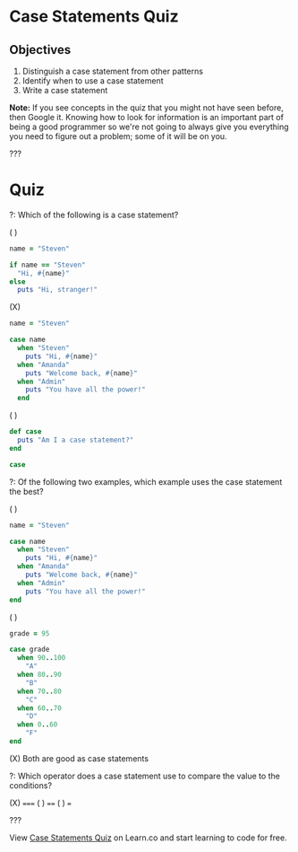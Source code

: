 # Case Statements Quiz

## Objectives

1. Distinguish a case statement from other patterns
2. Identify when to use a case statement
3. Write a case statement


**Note:** If you see concepts in the quiz that you might not have seen before, then Google it. Knowing how to look for information is an important part of being a good programmer so we're not going to always give you everything you need to figure out a problem; some of it will be on you. 

???

# Quiz

?: Which of the following is a case statement?

( )
```ruby
name = "Steven"

if name == "Steven"
  "Hi, #{name}"
else
  puts "Hi, stranger!"
``` 
(X)
```ruby
name = "Steven"

case name
  when "Steven"
    puts "Hi, #{name}"
  when "Amanda"
    puts "Welcome back, #{name}"
  when "Admin"
    puts "You have all the power!"
  end
``` 
( )
```ruby
def case
  puts "Am I a case statement?"
end

case
```

?: Of the following two examples, which example uses the case statement the best?

( )
```ruby
name = "Steven"

case name
  when "Steven"
    puts "Hi, #{name}"
  when "Amanda"
    puts "Welcome back, #{name}"
  when "Admin"
    puts "You have all the power!"
end
```
( )
```ruby
grade = 95

case grade
  when 90..100
    "A" 
  when 80..90
    "B"
  when 70..80
    "C"
  when 60..70
    "D"
  when 0..60
    "F"
end
```
(X) Both are good as case statements

?: Which operator does a case statement use to compare the value to the conditions?

(X) `===`
( ) `==`
( ) `=`

???

<p data-visibility='hidden'>View <a href='https://learn.co/lessons/case-statements-quiz' title='Case Statements Quiz'>Case Statements Quiz</a> on Learn.co and start learning to code for free.</p>
